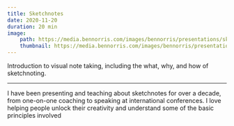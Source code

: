```yaml
---
title: Sketchnotes
date: 2020-11-20
duration: 20 min
image:
    path: https://media.bennorris.com/images/bennorris/presentations/sketchnotes.jpg
    thumbnail: https://media.bennorris.com/images/bennorris/presentations/sketchnotes.jpg
---
```


Introduction to visual note taking, including the what, why, and how of sketchnoting.

***

I have been presenting and teaching about sketchnotes for over a decade, from one-on-one coaching to speaking at international conferences. I love helping people unlock their creativity and understand some of the basic principles involved